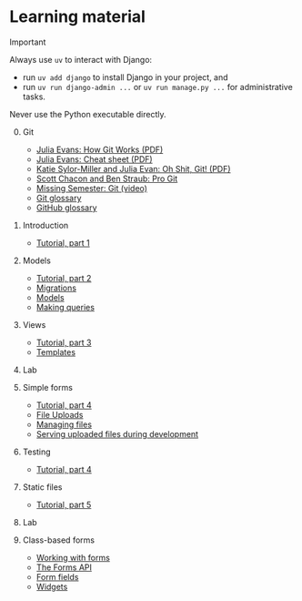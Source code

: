 # Learning material

> [!IMPORTANT]
> Always use `uv` to interact with Django:
>
> - run `uv add django` to install Django in your project, and
> - run `uv run django-admin ...` or `uv run manage.py ...` for
>   administrative tasks.
>
> Never use the Python executable directly.

0. Git
   - [Julia Evans: How Git Works (PDF)](https://drive.google.com/file/d/1lfQEi8o9xMfyI6AA4X_TnraKxwXQADvH/view?usp=share_link)
   - [Julia Evans: Cheat sheet (PDF)](https://drive.google.com/file/d/1u1n4UN_-SsZWt9eWqROAmFhZIFcrFeix/view?usp=share_link)
   - [Katie Sylor-Miller and Julia Evan: Oh Shit, Git! (PDF)](https://drive.google.com/file/d/1P9rQVU_oSVX3oXs8O8ZZqlaMXdADZ3V_/view?usp=share_link)
   - [Scott Chacon and Ben Straub: Pro Git](https://git-scm.com/book/en/v2)
   - [Missing Semester: Git (video)](https://missing.csail.mit.edu/2020/version-control/)
   - [Git glossary](https://git-scm.com/docs/gitglossary)
   - [GitHub glossary](https://docs.github.com/en/get-started/learning-about-github/github-glossary)

1. Introduction
   - [Tutorial, part 1](https://docs.djangoproject.com/en/5.2/intro/tutorial01/)

2. Models
   - [Tutorial, part 2](https://docs.djangoproject.com/en/5.2/intro/tutorial02/)
   - [Migrations](https://docs.djangoproject.com/en/5.2/topics/migrations/)
   - [Models](https://docs.djangoproject.com/en/5.2/topics/db/models/)
   - [Making queries](https://docs.djangoproject.com/en/5.2/topics/db/queries/)

3. Views
   - [Tutorial, part 3](https://docs.djangoproject.com/en/5.2/intro/tutorial03/)
   - [Templates](https://docs.djangoproject.com/en/5.2/topics/templates/)

4. Lab

5. Simple forms
   - [Tutorial, part 4](https://docs.djangoproject.com/en/5.2/intro/tutorial04/)
   - [File Uploads](https://docs.djangoproject.com/en/5.2/topics/http/file-uploads/)
   - [Managing files](https://docs.djangoproject.com/en/5.2/topics/files/)
   - [Serving uploaded files during development](https://docs.djangoproject.com/en/5.2/howto/static-files/#serving-uploaded-files-in-development)

6. Testing
   - [Tutorial, part 4](https://docs.djangoproject.com/en/5.2/intro/tutorial05/)

7. Static files
   - [Tutorial, part 5](https://docs.djangoproject.com/en/5.2/intro/tutorial06/)

8. Lab

9. Class-based forms
   - [Working with forms](https://docs.djangoproject.com/en/5.2/topics/forms/)
   - [The Forms API](https://docs.djangoproject.com/en/5.2/ref/forms/api/)
   - [Form fields](https://docs.djangoproject.com/en/5.2/ref/forms/fields/)
   - [Widgets](https://docs.djangoproject.com/en/5.2/ref/forms/widgets/#django.forms.TextInput)
